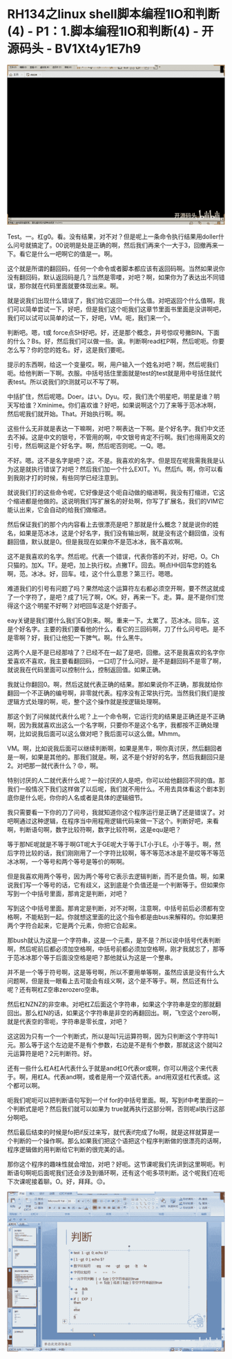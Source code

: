 # RH134之linux shell脚本编程1IO和判断(4) - P1：1.脚本编程1IO和判断(4) - 开源码头 - BV1Xt4y1E7h9

![](img/d582b7efeec90d24e6fa84871a07ed30_0.png)

Test。一。杠g0。看。没有结果，对不对？但是呢上一条命令执行结果用doller什么问号就搞定了。00说明是处是正确的啊，然后我们再来个一大于3，回撤再来一下。看它是什么一吧啊它的值是一。啊。

这个就是所谓的翻回码，任何一个命令或者脚本都应该有返回码啊。当然如果说你没有翻回码，默认返回码是几？当然是零喽，对吧？啊，如果你为了表达出不同错误，那你就在代码里面就要体现出来。啊。

就是说我们出现什么错误了，我们给它返回一个什么值。对吧返回个什么值啊，我们可以简单尝试一下，好吧，但是我们这个呃我们这章节里面书里面是没讲啊吧，我们可以试可以简单的试一下，好吧，VM。呃，我们来一个。

判断吧。嗯，t或 force点SH好吧。好，还是那个概念，井号惊叹号撇BIN。下面的什么？Bs。好，然后我们可以做一些。诶。判断啊read杠P啊，然后呢呃。你要怎么写？你的您的姓名。好，这是我们要呃。

提示的东西啊，给这一个变量哎。啊，用户输入一个姓名对吧？啊，然后呢我们呃。给他判断一下啊。衣服。中括号括住里面就是test的test就是用中号括住就代表test。所以说我们的t测就可以不写了啊。

中括扩住，然后呢嗯。Doer。はい。Dyu。哎，我们洗个明星吧，明星是谁？明天写给谁？Xminime。你们喜欢谁？好吧，如果说啊这个刀了来等于范冰冰啊，然后呢我们就开始。That。开始执行啊。啊。

这些什么无非就是表达一下嘛啊，对吧？啊表达一下啊。是个好名字。我们中文还去不掉。这是中文的银号，不管用的啊，中文银号肯定不行啊。我们也得用英文的引号，然后啊这是个好名字。啊，然后呢否则呢。一Q。嗯。

不好。嗯。这不是名字是吧？这。不是。我喜欢的名字。但是现在呢我需我我是认为这是就执行错误了对吧？然后我们加一个什么EXIT。Yi。然后fi。啊，你可以看到我刚才打的时候，有些同学已经注意到。

就说我们打的这些命令呢，它好像是这个呃自动做的缩进啊，我没有打缩进，它这个缩进都是他做的。这说明我们写扩展名的好处啊，你写了扩展名，我们的VIM它能认出来，它会自动的给我们做缩进。

然后保证我们的那个内内容看上去很漂亮是吧？那就是什么概念？就是说你的姓名，如果是范冰冰，这是个好名字，我们没有输出啊，就是没有这个翻回值，没有翻回值，默认就是0。但是我现在如果你不是范冰冰，我不喜欢啊。

这不是我喜欢的名字。然后呢。代表一个错误，代表你答的不对，好吧，O。Ch只猫的。加X。TF。是吧，加上执行权。点撇TF。回去。啊点HH回车您的姓名啊，范。冰冰。好，回车。哇，这个什么意思？第三行。嗯嗯。

难道我们的引号有问题了吗？果然哈这个运算符左右都必须空开啊，要不然这就成了一个字符了，是吧？成了1元了啊，OK。好，再来一下。走。算。是不是你们觉得这个这个明星不好啊？对吧回车这是个好面子。

eay关键是我们要什么我们EQ到来。啊。重来一下。太累了。范冰冰。回车，这是个好名字。主要的我们要看他的什么，看它的三回码啊，刀了什么问号吧。是不是零啊？好，我们让他犯一下脾气。啊。什么黑牛。

这两个人是不是已经那啥了？已经不在一起了是吧，回撤。这不是我喜欢的名字你爱喜欢不喜欢，我主要看翻回码，一口叨了什么问好。是不是翻回码不是零了啊，就说我在代码里面可以控制什么，控制返回值。如果正确。

我就让你翻回0。啊，然后这就代表正确的结果。那如果说你不正确，那我就给你翻回一个不正确的编号啊，非零就代表。程序没有正常执行完。当然我们我们是按逻辑方式处理的啊，呃，整个这个操作就是按逻辑处理啊。

那这个到了问候就代表什么呢？上一个命令啊，它运行完的结果是正确还是不正确啊，因为我就喜欢出这么一个名字啊，只要你不是这个名字，我都按不正确处理啊，比如说我后面可以这么做对吧？我后面可以这么做。Mhmm。

VM。啊，比如说我后面可以继续判断啊，如果是黑牛，啊你真讨厌，然后翻回者是一啊，如果是其他的。那我们就是。啊，这不是个好好的名字，然后我翻回只是2。对吧那一就代表什么？😡，啊。

特别讨厌的人二就代表什么呢？一般讨厌的人是吧，你可以给他翻回不同的值。那我们一般情况下我们这样做了以后呢，我们就不用什么。不用去具体看这个剧本到底你是什么呃，你你的人名或者是具体的逻辑细节。

我只需要看一下你的刀了问号，我就知道你这个程序运行是正确了还是错误了。对吧啊通过这种逻辑，在程序当中用程用逻辑代码来做一下这个。判断好吧，来看啊，判断语句啊，数字比较符啊，数字比较符啊，这是equ是吧？

等于那NE呢就是不等于啊GT呢大于GE呢大于等于LT小于LE。小于等于。啊，然后字符比较的话，我们刚刚用了一个字符比较啊，等不等范冰冰是不是哎等不等范冰冰啊，一个等号和两个等号是等价的啊啊。

但是我喜欢用两个等号，因为两个等号它表示去逻辑判断，而不是负值。啊，如果说我们写一个等号的话，它有歧义，这到底是个负值还是一个判断等于。但如果你写到一个中括号里面，那肯定是判断，对吧？

写到这个中括号里面。那肯定是判断，对不对啊，注意啊，中括号前后必须都有空格啊，不能粘到一起。你就想这里面的比这个指令都是由bus来解释的。你如果把两个字符合起来，它是两个元素，你把它合起来。

那bush就认为这是一个字符串，这是一个元素，是不是？所以说中括号代表判断啊，然后呢前后都必须加空格啊，中括号前都必须加空格啊，刚才我就忘了，那等于范冰冰那个等于后面没空格是吧？那他就认为这是一个整串。

并不是一个等于符号啊，这是等号啊，所以不要用单等啊，虽然应该是没有什么大问题啊，但是我一眼看上去可能会有歧义啊，这个是不等于。啊，然后还有什么呢？还有啊杠Z空串zerozero空串。

然后杠NZNZ的非空串。对吧杠Z后面这个字符串，如果这个字符串是空的那就翻回出。那么杠N的话，如果这个字符串是非空的再翻回出。啊，飞空这个zero啊，就是代表空的零呃，字符串是零长度，对吧？

这这因为只有一个一个判断式，所以是叫1元运算符啊，因为只判断这个字符叫1元。那么等于这个左边是不是有个参数，右边是不是有个参数，那就这这个就叫2元运算符是吧？2元判断符。好。

还有一些什么杠A杠A代表什么于就是and杠O代表or或啊，你可以用这个来代表于。啊，用杠A。代表and啊，或者是用一个双语代表。and用双竖杠代表或。这个都可以啊。

呃我们呢呃可以把判断语句写到一个if for的中括号里面。啊，写到if中考里面的一个判断式是吧？然后我们就可以如果为 true就再执行这部分啊，否则呢al执行这部分啊吧。

然后最后结束的时候是fo把if反过来写，就代表if完成了fo啊，就是这样就算是一个判断的一个操作啊。那么如果我们把这个语把这个程序判断做的很漂亮的话啊，程序逻辑做的用判断给它判断的很完美的话。

那你这个程序的趣味性就会增加，对吧？好呃。这节课呢我们先讲到这里啊呃。判断语句啊呃后面呢我们还会涉及到循环啊，还有这个呃多项判断。这个呢我们在呃下次课呢接着聊。O。好，拜拜。😔。



![](img/d582b7efeec90d24e6fa84871a07ed30_2.png)